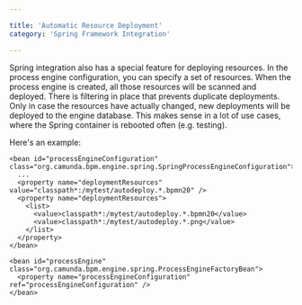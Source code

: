 ```yaml
---

title: 'Automatic Resource Deployment'
category: 'Spring Framework Integration'

---
```


Spring integration also has a special feature for deploying resources. In the process engine configuration, you can specify a set of resources. When the process engine is created, all those resources will be scanned and deployed. There is filtering in place that prevents duplicate deployments. Only in case the resources have actually changed, new deployments will be deployed to the engine database. This makes sense in a lot of use cases, where the Spring container is rebooted often (e.g. testing).

Here's an example:

    <bean id="processEngineConfiguration" class="org.camunda.bpm.engine.spring.SpringProcessEngineConfiguration">
      ...
      <property name="deploymentResources" value="classpath*:/mytest/autodeploy.*.bpmn20" />
      <property name="deploymentResources">
        <list>
          <value>classpath*:/mytest/autodeploy.*.bpmn20</value>
          <value>classpath*:/mytest/autodeploy.*.png</value>
        </list>
      </property>
    </bean>

    <bean id="processEngine" class="org.camunda.bpm.engine.spring.ProcessEngineFactoryBean">
      <property name="processEngineConfiguration" ref="processEngineConfiguration" />
    </bean>
